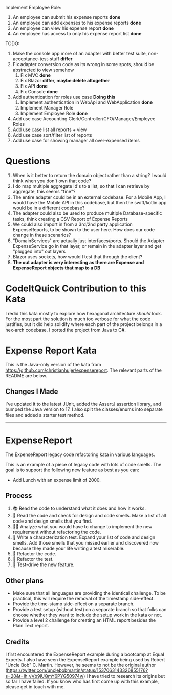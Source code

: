 Implement Employee Role:
1. An employee can submit his expense reports **done**
2. An employee can add expenses to his expense reports **done**
3. An employee can view his expense report **done**
4. An employee has access to only his expense report list **done**


TODO:
1. Make the console app more of an adapter with better test suite, non-acceptance-test-stuff **differ**
2. Fix adapter conversion code as its wrong in some spots, should be abstracted to view somehow
   1. Fix MVC **done**
   2. Fix Blazor **differ, maybe delete altogether**
   3. Fix API **done**
   4. Fix Console **done**
3. Add authentication for roles use case **Doing this**
   1. Implement authentication in WebApi and WebApplication **done**
   2. Implement Manager Role
   3. Implement Employee Role **done**
4. Add use case Accounting Clerk/Controller/CFO/Manager/Employee Roles
5. Add use case list all reports + view
6. Add use case sort/filter list of reports
7. Add use case for showing manager all over-expensed items

# Questions
1. When is it better to return the domain object rather than a string? I would think when you don't own that code?
2. I do map multiple aggregate Id's to a list, so that I can retrieve by aggregate, this seems "fine"?
3. The entire adapter could be in an external codebase. For a Mobile App, I would have the Mobile API in this codebase, 
but then the swift/kotlin app would be in a different codebase?
4. The adapter could also be used to produce multiple Database-specific tasks, think creating a CSV Report of Expense Reports
5. We could also import in from a 3rd/2nd party application ExpenseReports, to be shown to the user here. How does our code change in these scenarios?
6. "DomainServices" are actually just interfaces/ports. Should the Adapter ExpenseService go in that layer, or remain in the adapter layer and get "plugged into" out layers
7. Blazor uses sockets, how would I test that through the client?
8. **The out adapter is very interesting as there are Expense and ExpenseReport objects that map to a DB**


# CodeItQuick Contribution to this Kata

I redid this kata mostly to explore how hexagonal architecture _should_ look. For the most part the solution
is much too verbose for what the code justifies, but it did help solidify where each part of the project
belongs in a hex-arch codebase. I ported the project from Java to C#.

# Expense Report Kata

This is the Java-only version of the kata from https://github.com/christianhujer/expensereport.
The relevant parts of the README are below.

## Changes I Made

I've updated it to the latest JUnit, added the AssertJ assertion library, and bumped the Java version to 17.
I also split the classes/enums into separate files and added a starter test method.

----

# ExpenseReport

The ExpenseReport legacy code refactoring kata in various languages.

This is an example of a piece of legacy code with lots of code smells.
The goal is to support the following new feature as best as you can:
* Add Lunch with an expense limit of 2000.

## Process
1. 📚 Read the code to understand what it does and how it works.
2. 🦨 Read the code and check for design and code smells. Make a list of all code and design smells that you find.
3. 🧑‍🔬 Analyze what you would have to change to implement the new requirement without refactoring the code.
4. 🧪 Write a characterization test. Expand your list of code and design smells. Add those smells that you missed earlier and discovered now because they made your life writing a test miserable.
5. 🔧 Refactor the code.
6. 🔧 Refactor the test.
7. 👼 Test-drive the new feature.

## Other plans
- Make sure that all languages are providing the identical challenge.
  To be practical, this will require the removal of the timestamp side-effect.
- Provide the time-stamp side-effect on a separate branch.
- Provide a test setup (without test) on a separate branch so that folks can choose whether they want to include the setup work in the kata or not.
- Provide a level 2 challenge for creating an HTML report besides the Plain Text report.

## Credits
I first encountered the ExpenseReport example during a bootcamp at Equal Experts.
I also have seen the ExpenseReport example being used by Robert "Uncle Bob" C. Martin.
However, he seems to not be the original author (https://twitter.com/unclebobmartin/status/1537063143326855176?s=20&t=lh_vVb9jUQmY6PYG50974w)
I have tried to research its origins but so far I have failed.
If you know who has first come up with this example, please get in touch with me.